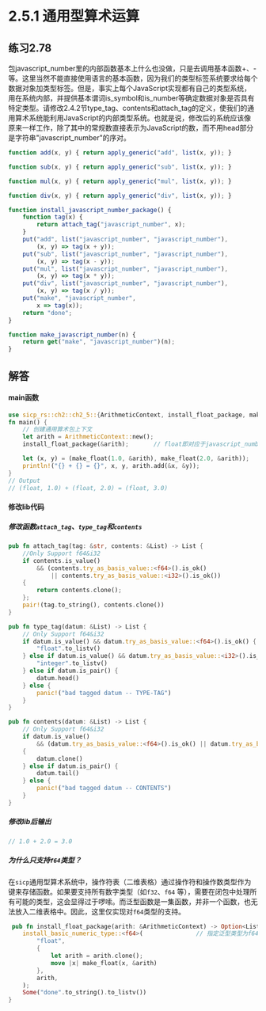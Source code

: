 # 2.5.1 通用型算术运算
## 练习2.78
包javascript_number里的内部函数基本上什么也没做，只是去调用基本函数+、-等。这里当然不能直接使用语言的基本函数，因为我们的类型标签系统要求给每个数据对象加类型标签。但是，事实上每个JavaScript实现都有自己的类型系统，用在系统内部，并提供基本谓词is_symbol和is_number等确定数据对象是否具有特定类型。请修改2.4.2节type_tag、contents和attach_tag的定义，使我们的通用算术系统能利用JavaScript的内部类型系统。也就是说，修改后的系统应该像原来一样工作，除了其中的常规数直接表示为JavaScript的数，而不用head部分是字符串"javascript_number"的序对。
```javascript
function add(x, y) { return apply_generic("add", list(x, y)); }

function sub(x, y) { return apply_generic("sub", list(x, y)); }

function mul(x, y) { return apply_generic("mul", list(x, y)); }

function div(x, y) { return apply_generic("div", list(x, y)); }

function install_javascript_number_package() {
    function tag(x) {
        return attach_tag("javascript_number", x);
    }
    put("add", list("javascript_number", "javascript_number"), 
        (x, y) => tag(x + y));
    put("sub", list("javascript_number", "javascript_number"), 
        (x, y) => tag(x - y));
    put("mul", list("javascript_number", "javascript_number"), 
        (x, y) => tag(x * y));
    put("div", list("javascript_number", "javascript_number"), 
        (x, y) => tag(x / y));
    put("make", "javascript_number", 
        x => tag(x));
    return "done";
}

function make_javascript_number(n) {
    return get("make", "javascript_number")(n);
}
```

## 解答
#### main函数
```rust
use sicp_rs::ch2::ch2_5::{ArithmeticContext, install_float_package, make_float};
fn main() {
    // 创建通用算术包上下文
    let arith = ArithmeticContext::new();
    install_float_package(&arith);       // float即对应于javascript_number

    let (x, y) = (make_float(1.0, &arith), make_float(2.0, &arith));
    println!("{} + {} = {}", x, y, arith.add(&x, &y));
}
// Output
// (float, 1.0) + (float, 2.0) = (float, 3.0)
```
#### 修改lib代码
##### 修改函数`attach_tag`、`type_tag`和`contents`
```rust
pub fn attach_tag(tag: &str, contents: &List) -> List {
    //Only Support f64&i32
    if contents.is_value()                                             // 新增行
        && (contents.try_as_basis_value::<f64>().is_ok()               // 新增行
            || contents.try_as_basis_value::<i32>().is_ok())           // 新增行
    {
        return contents.clone();                                       // 新增行 
    };
    pair!(tag.to_string(), contents.clone())
}

pub fn type_tag(datum: &List) -> List {
    // Only Support f64&i32
    if datum.is_value() && datum.try_as_basis_value::<f64>().is_ok() {         // 新增行
        "float".to_listv()                                                     // 新增行
    } else if datum.is_value() && datum.try_as_basis_value::<i32>().is_ok() {  // 新增行
        "integer".to_listv()                                                   // 新增行
    } else if datum.is_pair() {
        datum.head()
    } else {
        panic!("bad tagged datum -- TYPE-TAG")
    }
}

pub fn contents(datum: &List) -> List {
    // Only Support f64&i32
    if datum.is_value()                                                        // 新增行
        && (datum.try_as_basis_value::<f64>().is_ok() || datum.try_as_basis_value::<i32>().is_ok())  // 新增行
    {
        datum.clone()                                                          // 新增行   
    } else if datum.is_pair() {
        datum.tail()
    } else {
        panic!("bad tagged datum -- CONTENTS")
    }
}
```
##### 修改lib后输出
```rust
// 1.0 + 2.0 = 3.0
```
##### 为什么只支持`f64`类型？
在`sicp`通用型算术系统中，操作符表（二维表格）通过操作符和操作数类型作为键来存储函数。如果要支持所有数字类型（如`f32`、`f64` 等），需要在闭包中处理所有可能的类型，这会显得过于啰嗦。而泛型函数是一集函数，并非一个函数，也无法放入二维表格中。因此，这里仅实现对`f64`类型的支持。
```rust
 pub fn install_float_package(arith: &ArithmeticContext) -> Option<List> {
    install_basic_numeric_type::<f64>(               // 指定泛型类型为f64
        "float",
        {
            let arith = arith.clone();
            move |x| make_float(x, &arith)
        },
        arith,
    );
    Some("done".to_string().to_listv())
}
```
